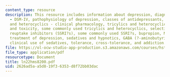 ```yaml
---
content_type: resource
description: This resource includes information about depression, diagnosis of depression
  - DSM-IV, pathophysiology of depression, classes of antidepressants, tricyclics
  and heterocyclics - clinical pharmacology, tricylics and heterocyclics - pharmacokinetics
  and toxicity, some commonly used tricylics and heterocyclics, selective serotonin
  reuptake inhibitors (SSRI?s), some commonly used SSRI?s, bupropion, MAO inhibitors,
  treatment of depression, sedatives and hypnotics, GABA (?-aminobutyric acid), barbiturates,
  clinical use of sedatives, tolerance, cross-tolerance, and addiction.
file: https://ol-ocw-studio-app-production.s3.amazonaws.com/courses/hst-151-principles-of-pharmacology-spring-2005/2626ad5aa5d819f36353d8f72bb03dac_ln22hms8200.pdf
file_type: application/pdf
resourcetype: Document
title: ln22hms8200.pdf
uid: 2626ad5a-a5d8-19f3-6353-d8f72bb03dac
---
```

